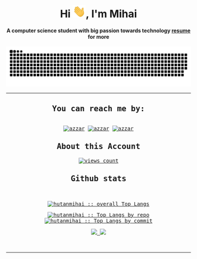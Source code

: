 <div align="center">
<h1 align="center">Hi <img width="35" src="https://github.com/1999AZZAR/1999AZZAR/blob/main/resources/img/waving.gif">, I'm Mihai</h1>
<h4 align="center">A computer science student with big passion towards technology <a href="https://github.com/1999AZZAR/1999AZZAR/blob/main/assets/doc/azzar_resume.pdf" target="_blank">resume</a> for more</h4>
</div>

<div align="center">
  <img  src="https://github.com/1999AZZAR/1999AZZAR/blob/main/resources/img/grid-snake.svg"
       alt="snake" />
</div>

-----
<div>
  <samp>
    <h2 align="center">You can reach me by:</h2>
    <p align="center">
      <br/>
      <a href="https://www.linkedin.com/in/hutanmihai/" target="blank"><img align="center"
         src="https://img.shields.io/badge/linkedin-%231DA1F2.svg?style=for-the-badge&logo=linkedin&logoColor=white"
         alt="azzar" height="30"/></a>
      <a href="mailto:hutanmihai29@gmail.com" target="blank"><img align="center"
         src="https://img.shields.io/badge/gmail-EA4335.svg?style=for-the-badge&logo=gmail&logoColor=white"
         alt="azzar" height="30"/></a>
      <a href="https://www.instagram.com/mihai_pini/" target="blank"><img align="center"
         src="https://img.shields.io/badge/instagram-%23E4405F.svg?style=for-the-badge&logo=Instagram&logoColor=white"
         alt="azzar" height="30"/></a>
    </p>
  </samp>
</div>

<div>
<samp>
<h2 align="center">About this Account</h2>
 <p align="center">
  <a href="github.com/hutanmihai" target="blank"><img align="center" 
     src="https://komarev.com/ghpvc/?username=hutanmihai&style=for-the-badge&label=PROFILE+VIEWS" height="25"
     alt="views count" /></a>
  </p>
 </samp>
</div>
  
  <div>
  <samp>
    <h2 align="center"> Github stats </h2>
      <br/>
            <p align="center">
        <a href="https://github.com/hutanmihai/">
          <img src="https://github-readme-stats.vercel.app/api/top-langs/?username=hutanmihai&langs_count=6&theme=gruvbox&layout=compact&hide_border=true"
          alt="hutanmihai :: overall Top Langs " /></a>
      </p>
        <p align="center">
          <a href="https://github.com/hutanmihai/">
          <img width="45%" src="https://github-profile-summary-cards.vercel.app/api/cards/repos-per-language?username=hutanmihai&theme=gruvbox&layout=compact&hide_border=true"
          alt="hutanmihai :: Top Langs by repo" />
          <img width="45%" src="https://github-profile-summary-cards.vercel.app/api/cards/most-commit-language?username=hutanmihai&theme=gruvbox&layout=compact&hide_border=true"
          alt="hutanmihai :: Top Langs by commit" />
          </a>
        </p>
        <p align="center">
          <a href="https://github.com/hutanmihai/">
          <img width="49.5%" src="https://github-readme-stats.vercel.app/api?username=hutanmihai&show_icons=true&theme=gruvbox&hide_border=true" />
          <img width="49.5%" src="https://github-readme-streak-stats.herokuapp.com/?user=hutanmihai&theme=gruvbox&hide_border=true" />
          </a>
       </p>
     <br>
     </samp>
  </div>    

-----

